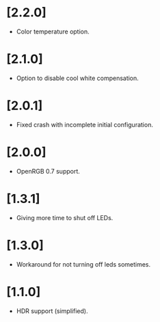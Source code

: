 # [2.2.0]

* Color temperature option.

# [2.1.0]

* Option to disable cool white compensation.

# [2.0.1]

* Fixed crash with incomplete initial configuration.

# [2.0.0]

* OpenRGB 0.7 support.

# [1.3.1]

* Giving more time to shut off LEDs.

# [1.3.0]

* Workaround for not turning off leds sometimes.

# [1.1.0]

* HDR support (simplified).
